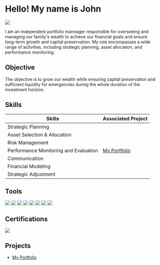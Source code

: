 # Hello! My name is John
<a href="https://www.linkedin.com/in/john-miller-de-leon-58138a13/"><img src="https://img.shields.io/badge/-LinkedIn-0072b1?&style=for-the-badge&logo=linkedin&logoColor=white" /></a>

I am an independent portfolio mannager responsible for overseeing and managing our family's wealth to achieve our financial goals and ensure long-term growth and capital preservation. My role encompasses a wide range of activities, including strategic planning, asset allocation, and performance monitoring.

## Objective
The objective is to grow our wealth while ensuring capital preservation and sufficient liquidity for emergencies during the whole duration of the investment horizon.

## Skills

| Skills                                         | Associated Project         |
|-----------------------------------------------|----------------------------|
| Strategic Planning                              | |
| Asset Selection & Allocation                    | |
| Risk Management                                 | |
| Performance Monitoring and Evaluation           | <a href="https://github.com/miller1ph/My-Portfolio">My Portfolio</a>|
| Communication                                   | |
| Financial Modeling                              | |
| Strategic Adjustment                            | |

## Tools
<div>
    <img src="https://img.shields.io/badge/-Bloomberg%20News-1679A7?&style=for-the-badge&logo=Bloomberg&logoColor=white" />
    <img src="https://img.shields.io/badge/-Microsoft_Excel-217346?&style=for-the-badge&logo=Microsoft%20Excel&logoColor=white" />
    <img src="https://img.shields.io/badge/-Schwab%20thinkorswim-008083?&style=for-the-badge&logo=thinkorswim&logoColor=white" />
    <img src="https://img.shields.io/badge/-Morningstar-4B275F?&style=for-the-badge&logo=morningstar&logoColor=white" />
    <img src="https://img.shields.io/badge/-MarketWatch-208037?&style=for-the-badge&logo=MarketWatch&logoColor=white" />
    <img src="https://img.shields.io/badge/-Bankrate-0056A2?&style=for-the-badge&logo=Bankrate&logoColor=white" />
    <img src="https://img.shields.io/badge/-TreasuryDirect-4B275F?&style=for-the-badge&logo=treasury&logoColor=white" />
    <img src="https://img.shields.io/badge/-PersonalCapital.com-003366?&style=for-the-badge&logo=Personal-Capital&logoColor=white" />

</div>

## Certifications
<div>
<img src="https://img.shields.io/badge/-TDI%20General%20lines%20%E2%80%93%20life%2C%20accident%2C%20health%20and%20HMO-1679A7?&style=for-the-badge&logo=insurance&logoColor=white" />


</div>

## Projects
- <a href="https://github.com/miller1ph/My-Portfolio">My Portfolio</a>

